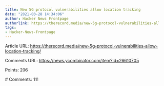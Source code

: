 ```yaml
---
title: New 5G protocol vulnerabilities allow location tracking
date: "2021-03-28 14:34:06"
author: Hacker News Frontpage
authorlink: https://therecord.media/new-5g-protocol-vulnerabilities-allow-location-tracking/
tags:
- Hacker-News-Frontpage
---
```


<p>Article URL: <a href="https://therecord.media/new-5g-protocol-vulnerabilities-allow-location-tracking/">https://therecord.media/new-5g-protocol-vulnerabilities-allow-location-tracking/</a></p>
<p>Comments URL: <a href="https://news.ycombinator.com/item?id=26610705">https://news.ycombinator.com/item?id=26610705</a></p>
<p>Points: 206</p>
<p># Comments: 111</p>
